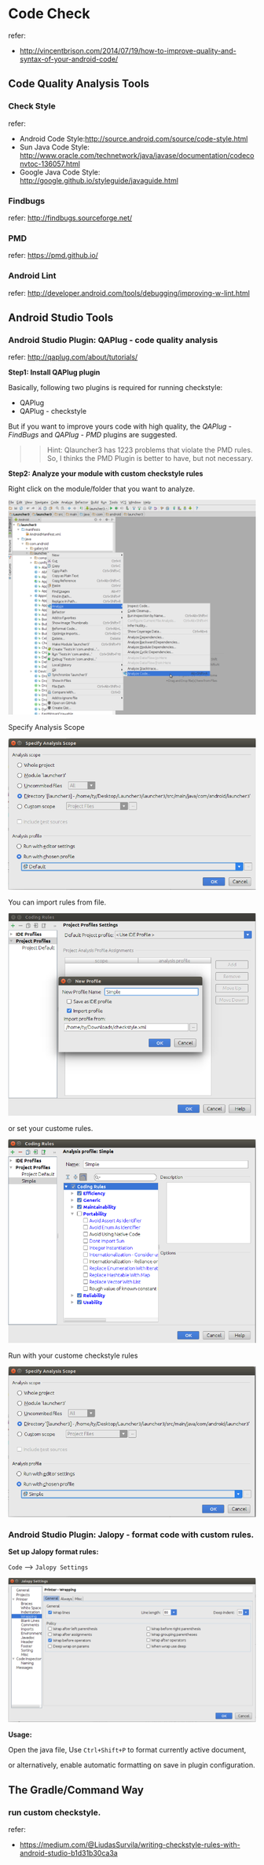 Code Check
==========

refer:
-  http://vincentbrison.com/2014/07/19/how-to-improve-quality-and-syntax-of-your-android-code/


Code Quality Analysis Tools
---------------------------

### Check Style

refer:
- Android Code Style:http://source.android.com/source/code-style.html
- Sun Java Code Style: http://www.oracle.com/technetwork/java/javase/documentation/codeconvtoc-136057.html
- Google Java Code Style: http://google.github.io/styleguide/javaguide.html

### Findbugs

refer: http://findbugs.sourceforge.net/

### PMD

refer: https://pmd.github.io/

### Android Lint

refer: http://developer.android.com/tools/debugging/improving-w-lint.html


Android Studio Tools
--------------------


### Android Studio Plugin: QAPlug - code quality analysis

refer: http://qaplug.com/about/tutorials/


**Step1: Install QAPlug plugin**

Basically, following two plugins is required for running checkstyle:
* QAPlug
* QAPlug - checkstyle

But if you want to improve yours code with high quality, the *QAPlug - FindBugs* and *QAPlug - PMD* plugins are suggested.

>> Hint: Qlauncher3 has 1223 problems that violate the PMD rules. So, I thinks the PMD Plugin is better to have, but not necessary.


**Step2: Analyze your module with custom checkstyle rules**

Right click on the module/folder that you want to analyze.

![](images/codecheck_analysis.png)

Specify Analysis Scope

![](images/codecheck_specify_analysis.png)

You can import rules from file. 

![](images/codecheck_import_rules.png)

or set your custome rules.

![](images/codecheck_custom_rules.png)

Run with your custome checkstyle rules

![](images/codecheck_run_w_custome_rules.png)


### Android Studio Plugin: Jalopy - format code with custom rules.

**Set up Jalopy format rules:**

`Code` --> `Jalopy Settings`

![](images/jalopy_setting.png)


**Usage:**

Open the java file, Use `Ctrl+Shift+P` to format currently active document,

or alternatively, enable automatic formatting on save in plugin configuration.



The Gradle/Command Way
----------------------

### run custom checkstyle.

refer:
- https://medium.com/@LiudasSurvila/writing-checkstyle-rules-with-android-studio-b1d31b30ca3a
